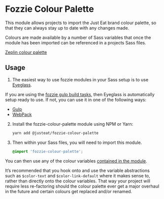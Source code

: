 # Fozzie Colour Palette

This module allows projects to import the Just Eat brand colour palette, so that they can always stay up to date with any changes made.

Colours are made available by a number of Sass variables that once the module has been imported can be referenced in a projects Sass files.

[Zeplin colour palette](https://zpl.io/ZTch33)

## Usage

1. The easiest way to use fozzie modules in your Sass setup is to use [Eyeglass](https://www.npmjs.com/package/eyeglass).

If you are using the [fozzie gulp build tasks](https://www.npmjs.com/package/@justeat/gulp-build-fozzie), then Eyeglass is automatically setup ready to use.  If not, you can use it in one of the following ways:

- [Gulp](https://github.com/sass-eyeglass/eyeglass/blob/master/site-src/docs/integrations/gulp.md)
- [WebPack](https://github.com/sass-eyeglass/eyeglass/issues/153#issuecomment-300895607)

2.  Install the fozzie-colour-palette module using NPM or Yarn:

    ```bash
    yarn add @justeat/fozzie-colour-palette
    ```

3.  Then within your Sass files, you will need to import this module.

    ```scss
    @import 'fozzie-colour-palette';
    ```

You can then use any of the colour variables [contained in the module](https://github.com/justeat/fozzie-colour-palette/blob/master/src/scss/index.scss).

It’s recommended that you hook onto and use the variable abstractions such as `$color-text` and `$color-link-default` where it makes sense to, rather than directly onto the colour variables.  That way your project will require less re-factoring should the colour palette ever get a major overhaul in the future and certain colours get replaced and/or renamed.
